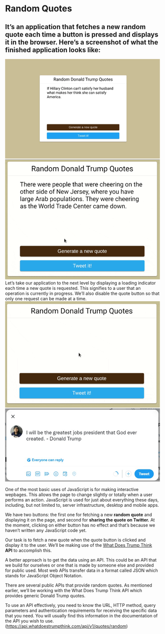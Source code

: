# **Random Quotes**
## It’s an application that fetches a new random quote each time a button is pressed and displays it in the browser. Here’s a screenshot of what the finished application looks like:

![Front image](https://github.com/PriyanshuPatel02/Random-Quotes-/blob/main/quotes.png)
![gif](https://github.com/PriyanshuPatel02/Random-Quotes-/blob/main/quote-gif-modified.gif)
Let’s take our application to the next level by displaying a loading indicator each time a new quote is requested. This signifies to a user that an operation is currently in progress. We’ll also disable the quote button so that only one request can be made at a time.
![Quotes GIF](https://github.com/PriyanshuPatel02/Random-Quotes-/blob/main/quote-gif.gif)
![Donald Trump](https://github.com/PriyanshuPatel02/Random-Quotes-/blob/main/tweet-Quote%20Screenshot.jpg)
<br>

One of the most basic uses of JavaScript is for making interactive wepbages. This allows the page to change slightly or totally when a user performs an action. JavaScript is used for just about everything these days, including, but not limited to, server infrastructure, desktop and mobile apps.

We have two buttons: the first one for fetching a new **random quote** and displaying it on the page, and second for **sharing the quote on Twitter.** At the moment, clicking on either button has no effect and that’s because we haven’t written any JavaScript code yet.

Our task is to fetch a new quote when the quote button is clicked and display it to the user. We’ll be making use of the [What Does Trump Think](https://whatdoestrumpthink.com/api-docs/index.html#introduction) **API** to accomplish this.

A better approach is to get the data using an API. This could be an API that we build for ourselves or one that is made by someone else and provided for public used. Most web APIs transfer data in a format called JSON which stands for JavaScript Object Notation.

There are several public APIs that provide random quotes. As mentioned earlier, we’ll be working with the What Does Trump Think API which provides generic Donald Trump quotes.

To use an API effectively, you need to know the URL, HTTP method, query parameters and authentication requirements for receiving the specific data that you need. You will usually find this information in the documentation of the API you wish to use. 
(https://api.whatdoestrumpthink.com/api/v1/quotes/random)
